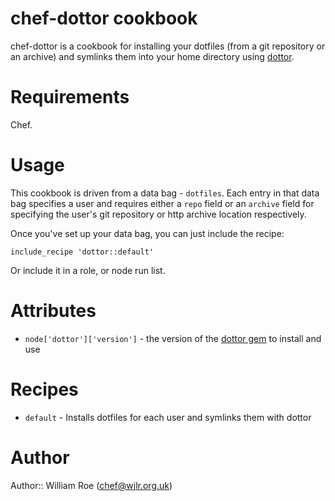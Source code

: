 # chef-dottor cookbook

chef-dottor is a cookbook for installing your dotfiles (from a git repository or
an archive) and symlinks them into your home directory using
[dottor](https://github.com/marcocampana/dottor).

# Requirements

Chef.

# Usage

This cookbook is driven from a data bag - `dotfiles`. Each entry in that data
bag specifies a user and requires either a `repo` field or an `archive` field
for specifying the user's git repository or http archive location respectively.

Once you've set up your data bag, you can just include the recipe:

    include_recipe 'dottor::default'

Or include it in a role, or node run list.

# Attributes

* `node['dottor']['version']` - the version of the
  [dottor gem](http://rubygems.org/gems/dottor) to install and use

# Recipes

* `default` - Installs dotfiles for each user and symlinks them with dottor

# Author

Author:: William Roe (chef@wjlr.org.uk)
